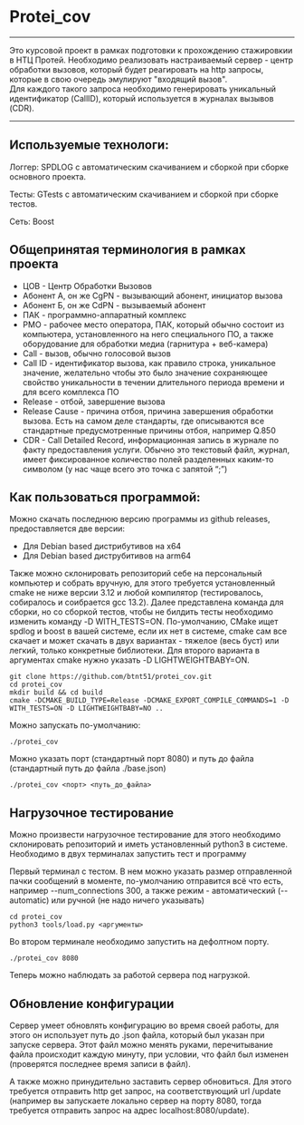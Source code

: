 # Protei_cov
---
Это курсовой проект в рамках подготовки к прохождению стажировкии в НТЦ Протей.
Необходимо реализовать настраиваемый сервер - центр обработки вызовов, который будет реагировать на http запросы, 
которые в свою очередь эмулируют "входящий вызов".  
Для каждого такого запроса необходимо генерировать уникальный идентификатор (CallID), 
который используется в журналах вызывов (CDR).

---

## Используемые технологи:
Логгер:
SPDLOG с автоматическим скачиванием и сборкой при сборке основного проекта.

Тесты:
GTests с автоматическим скачиванием и сборкой при сборке тестов.

Сеть:
Boost

## Общепринятая терминология в рамках проекта
- ЦОВ - Центр Обработки Вызовов
- Абонент А, он же CgPN - вызывающий абонент, инициатор вызова
- Абонент Б, он же CdPN - вызываемый абонент
- ПАК - программно-аппаратный комплекс
- РМО - рабочее место оператора, ПАК, который обычно состоит из компьютера, установленного на него специального ПО, а также оборудование для обработки медиа (гарнитура + веб-камера)
- Call - вызов, обычно голосовой вызов
- Call ID - идентификатор вызова, как правило строка, уникальное значение, желательно чтобы это было значение сохраняющее свойство уникальности в течении длительного периода времени и для всего комплекса ПО
- Release - отбой, завершение вызова
- Release Cause - причина отбоя, причина завершения обработки вызова. Есть на самом деле стандарты, где описываются все стандартные предусмотренные причины отбоя, например Q.850
- CDR - Call Detailed Record, информационная запись в журнале по факту предоставления услуги. Обычно это текстовый файл, журнал, имеет фиксированное количество полей разделенных каким-то символом (у нас чаще всего это точка с запятой “;”)


## Как пользоваться программой:
Можно скачать последнюю версию программы из github releases, предоставляется две версии:
- Для Debian based дистрибутивов на x64
- Для Debian based диструбитивов на arm64

Также можно склонировать репозиторий себе на персональный компьютер и собрать вручную, 
для этого требуется установленный cmake не ниже версии 3.12 и любой компилятор (тестировалось, собиралось и соибрается
gcc 13.2). Далее представлена команда для сборки, но со сборкой тестов, чтобы не билдить тесты
необходимо изменить команду -D WITH_TESTS=ON. По-умолчанию, CMake ищет spdlog и boost в вашей системе, 
если их нет в системе, cmake сам все скачает и может скачать в двух вариантах - тяжелое (весь буст) или легкий,
только конкретные библиотеки. Для второго варианта в аргументах cmake нужно указать -D LIGHTWEIGHTBABY=ON.
```shell
git clone https://github.com/btnt51/protei_cov.git
cd protei_cov
mkdir build && cd build
cmake -DCMAKE_BUILD_TYPE=Release -DCMAKE_EXPORT_COMPILE_COMMANDS=1 -D WITH_TESTS=ON -D LIGHTWEIGHTBABY=NO ..
```
Можно запускать по-умолчанию:
```shell
./protei_cov
```

Можно указать порт (стандартный порт 8080) и путь до файла (стандартный путь до файла ./base.json)
```shell
./protei_cov <порт> <путь_до_файла>
```

## Нагрузочное тестирование
Можно произвести нагрузочное тестирование для этого необходимо склонировать репозиторий и 
иметь установленный python3 в системе.
Необходимо в двух терминалах запустить тест и программу

Первый терминал с тестом. В нем можно указать размер отправленной пачки сообщений в моменте, 
по-умолчанию отправится всё что есть, например --num_connections 300, 
а также режим - автоматический (--automatic) или ручной (не надо ничего указывать)
```shell
cd protei_cov
python3 tools/load.py <аргументы>
```
Во втором терминале необходимо запустить на дефолтном порту.
```shell
./protei_cov 8080
```

Теперь можно наблюдать за работой сервера под нагрузкой.


## Обновление конфигурации
Сервер умеет обновлять конфигурацию во время своей работы, для этого он использует путь до .json файла,
который был указан при запуске сервера. Этот файл можно менять руками, перечитывание файла происходит каждую минуту, 
при условии, что файл был изменен (проверятся последнее время записи в файл).

А также можно принудительно заставить сервер обновиться. Для этого требуется отправить http get запрос, 
на соответствующий url /update (например вы запускаете локально сервер на порту 8080, тогда требуется отправить запрос
на адрес localhost:8080/update).